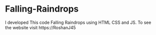 # Falling-Raindrops
I developed This code Falling Raindrops using HTML CSS and JS. To see the website visit https://RoshanJ45
